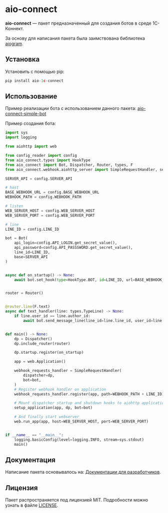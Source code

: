 # aio-connect

**aio-connect** — пакет предназначенный для создания ботов в среде 1С-Коннект.

За основу для написания пакета была заимствована библиотека [aiogram](https://github.com/aiogram/aiogram).

## Установка
Установить с помощью pip:
```python
pip install aio-1c-connect
```

## Использование
Пример реализации бота с использованием данного пакета: [aio-connect-simple-bot](https://github.com/LilKirill00/aio-connect-simple-bot) 

Пример создания бота:
```python
import sys
import logging

from aiohttp import web

from config_reader import config
from aio_connect.types import HookType
from aio_connect import Bot, Dispatcher, Router, types, F
from aio_connect.webhook.aiohttp_server import SimpleRequestHandler, setup_application

SERVER_API = config.SERVER_API

# host
BASE_WEBHOOK_URL = config.BASE_WEBHOOK_URL
WEBHOOK_PATH = config.WEBHOOK_PATH

# listen
WEB_SERVER_HOST = config.WEB_SERVER_HOST
WEB_SERVER_PORT = config.WEB_SERVER_PORT

# line
LINE_ID = config.LINE_ID

bot = Bot(
    api_login=config.API_LOGIN.get_secret_value(),
    api_password=config.API_PASSSWORD.get_secret_value(),
    line_id=LINE_ID,
    base=SERVER_API
)


async def on_startup() -> None:
    await bot.set_hook(type=HookType.BOT, id=LINE_ID, url=BASE_WEBHOOK_URL + WEBHOOK_PATH + LINE_ID)


router = Router()


@router.line(F.text)
async def text_handler(line: types.TypeLine) -> None:
    if line.user_id == line.author_id:
        await bot.send_message_line(line_id=line.line_id, user_id=line.user_id, text=line.text)


def main() -> None:
    dp = Dispatcher()
    dp.include_router(router)

    dp.startup.register(on_startup)

    app = web.Application()

    webhook_requests_handler = SimpleRequestHandler(
        dispatcher=dp,
        bot=bot,
    )
    # Register webhook handler on application
    webhook_requests_handler.register(app, path=WEBHOOK_PATH + LINE_ID)

    # Mount dispatcher startup and shutdown hooks to aiohttp application
    setup_application(app, dp, bot=bot)

    # And finally start webserver
    web.run_app(app, host=WEB_SERVER_HOST, port=WEB_SERVER_PORT)


if __name__ == "__main__":
    logging.basicConfig(level=logging.INFO, stream=sys.stdout)
    main()
```

## Документация
Написание пакета основывалось на: [Документации для разработчиков](https://1c-connect.atlassian.net/wiki/spaces/PUBLIC/pages/975568915/4.).

## Лицензия
Пакет распространяется под лицензией MIT. Подробности можно узнать в файле
[LICENSE](https://github.com/LilKirill00/aio-connect/blob/main/LICENSE).
